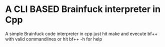 # A CLI BASED Brainfuck interpreter in Cpp
A simple Brainfuck code interpreter in cpp
just hit make and evecute bf++ with valid commandlines
or hit bf++ -h for help
